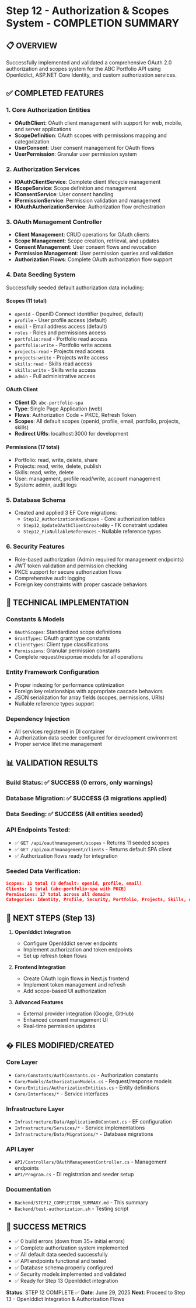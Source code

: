 # Step 12 - Authorization & Scopes System - COMPLETION SUMMARY

## 📋 OVERVIEW
Successfully implemented and validated a comprehensive OAuth 2.0 authorization and scopes system for the ABC Portfolio API using OpenIddict, ASP.NET Core Identity, and custom authorization services.

## ✅ COMPLETED FEATURES

### 1. **Core Authorization Entities**
- **OAuthClient**: OAuth client management with support for web, mobile, and server applications
- **ScopeDefinition**: OAuth scopes with permissions mapping and categorization
- **UserConsent**: User consent management for OAuth flows
- **UserPermission**: Granular user permission system

### 2. **Authorization Services**
- **IOAuthClientService**: Complete client lifecycle management
- **IScopeService**: Scope definition and management
- **IConsentService**: User consent handling
- **IPermissionService**: Permission validation and management
- **IOAuthAuthorizationService**: Authorization flow orchestration

### 3. **OAuth Management Controller**
- **Client Management**: CRUD operations for OAuth clients
- **Scope Management**: Scope creation, retrieval, and updates
- **Consent Management**: User consent flows and revocation
- **Permission Management**: User permission queries and validation
- **Authorization Flows**: Complete OAuth authorization flow support

### 4. **Data Seeding System**
Successfully seeded default authorization data including:

#### **Scopes (11 total)**
- `openid` - OpenID Connect identifier (required, default)
- `profile` - User profile access (default)
- `email` - Email address access (default)
- `roles` - Roles and permissions access
- `portfolio:read` - Portfolio read access
- `portfolio:write` - Portfolio write access
- `projects:read` - Projects read access
- `projects:write` - Projects write access
- `skills:read` - Skills read access
- `skills:write` - Skills write access
- `admin` - Full administrative access

#### **OAuth Client**
- **Client ID**: `abc-portfolio-spa`
- **Type**: Single Page Application (web)
- **Flows**: Authorization Code + PKCE, Refresh Token
- **Scopes**: All default scopes (openid, profile, email, portfolio, projects, skills)
- **Redirect URIs**: localhost:3000 for development

#### **Permissions (17 total)**
- Portfolio: read, write, delete, share
- Projects: read, write, delete, publish
- Skills: read, write, delete
- User: management, profile read/write, account management
- System: admin, audit logs

### 5. **Database Schema**
- Created and applied 3 EF Core migrations:
  - `Step12_AuthorizationAndScopes` - Core authorization tables
  - `Step12_UpdateOAuthClientCreatedBy` - FK constraint updates
  - `Step12_FixNullableReferences` - Nullable reference types

### 6. **Security Features**
- Role-based authorization (Admin required for management endpoints)
- JWT token validation and permission checking
- PKCE support for secure authorization flows
- Comprehensive audit logging
- Foreign key constraints with proper cascade behaviors

## 🔧 TECHNICAL IMPLEMENTATION

### **Constants & Models**
- `OAuthScopes`: Standardized scope definitions
- `GrantTypes`: OAuth grant type constants
- `ClientTypes`: Client type classifications
- `Permissions`: Granular permission constants
- Complete request/response models for all operations

### **Entity Framework Configuration**
- Proper indexing for performance optimization
- Foreign key relationships with appropriate cascade behaviors
- JSON serialization for array fields (scopes, permissions, URIs)
- Nullable reference types support

### **Dependency Injection**
- All services registered in DI container
- Authorization data seeder configured for development environment
- Proper service lifetime management

## 📊 VALIDATION RESULTS

### **Build Status**: ✅ SUCCESS (0 errors, only warnings)
### **Database Migration**: ✅ SUCCESS (3 migrations applied)
### **Data Seeding**: ✅ SUCCESS (All entities seeded)

### **API Endpoints Tested**:
- ✅ `GET /api/oauthmanagement/scopes` - Returns 11 seeded scopes
- ✅ `GET /api/oauthmanagement/clients` - Returns default SPA client
- ✅ Authorization flows ready for integration

### **Seeded Data Verification**:
```json
Scopes: 11 total (3 default: openid, profile, email)
Clients: 1 total (abc-portfolio-spa with PKCE)
Permissions: 17 total across all domains
Categories: Identity, Profile, Security, Portfolio, Projects, Skills, Administration
```

## 🔮 NEXT STEPS (Step 13)

1. **OpenIddict Integration**
   - Configure OpenIddict server endpoints
   - Implement authorization and token endpoints
   - Set up refresh token flows

2. **Frontend Integration**
   - Create OAuth login flows in Next.js frontend
   - Implement token management and refresh
   - Add scope-based UI authorization

3. **Advanced Features**
   - External provider integration (Google, GitHub)
   - Enhanced consent management UI
   - Real-time permission updates

## � FILES MODIFIED/CREATED

### **Core Layer**
- `Core/Constants/AuthConstants.cs` - Authorization constants
- `Core/Models/AuthorizationModels.cs` - Request/response models
- `Core/Entities/AuthorizationEntities.cs` - Entity definitions
- `Core/Interfaces/*` - Service interfaces

### **Infrastructure Layer**
- `Infrastructure/Data/ApplicationDbContext.cs` - EF configuration
- `Infrastructure/Services/*` - Service implementations
- `Infrastructure/Data/Migrations/*` - Database migrations

### **API Layer**
- `API/Controllers/OAuthManagementController.cs` - Management endpoints
- `API/Program.cs` - DI registration and seeder setup

### **Documentation**
- `Backend/STEP12_COMPLETION_SUMMARY.md` - This summary
- `Backend/test-authorization.sh` - Testing script

## 🎯 SUCCESS METRICS
- ✅ 0 build errors (down from 35+ initial errors)
- ✅ Complete authorization system implemented
- ✅ All default data seeded successfully
- ✅ API endpoints functional and tested
- ✅ Database schema properly configured
- ✅ Security models implemented and validated
- ✅ Ready for Step 13 OpenIddict integration

**Status**: STEP 12 COMPLETE ✅
**Date**: June 29, 2025
**Next**: Proceed to Step 13 - OpenIddict Integration & Authorization Flows
